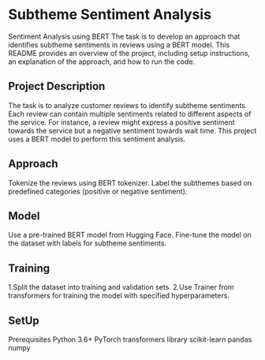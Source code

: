 
# Subtheme Sentiment Analysis

Sentiment Analysis using BERT
The task is to develop an approach that identifies subtheme sentiments in reviews using a BERT model. This README provides an overview of the project, including setup instructions, an explanation of the approach, and how to run the code.

## Project Description
The task is to analyze customer reviews to identify subtheme sentiments. Each review can contain multiple sentiments related to different aspects of the service. For instance, a review might express a positive sentiment towards the service but a negative sentiment towards wait time. This project uses a BERT model to perform this sentiment analysis.

## Approach
Tokenize the reviews using BERT tokenizer.
Label the subthemes based on predefined categories (positive or negative sentiment).

## Model
Use a pre-trained BERT model from Hugging Face.
Fine-tune the model on the dataset with labels for subtheme sentiments.
## Training
1.Split the dataset into training and validation sets.
2.Use Trainer from transformers for training the model with specified hyperparameters.
## SetUp
Prerequisites
Python 3.6+
PyTorch
transformers library
scikit-learn
pandas
numpy
